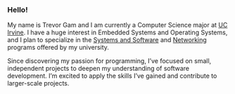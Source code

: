 ### **Hello**!

My name is Trevor Gam and I am currently a Computer Science major at [UC Irvine](https://ics.uci.edu/). I have a huge interest in Embedded Systems and Operating Systems, and I plan to specialize in the [Systems and Software](https://catalogue.uci.edu/donaldbrenschoolofinformationandcomputersciences/departmentofcomputerscience/computerscience_bs/#text) and [Networking](https://catalogue.uci.edu/donaldbrenschoolofinformationandcomputersciences/departmentofcomputerscience/computerscience_bs/#text) programs offered by my university. 

Since discovering my passion for programming, I’ve focused on small, independent projects to deepen my understanding of software development. I’m excited to apply the skills I’ve gained and contribute to larger-scale projects.
